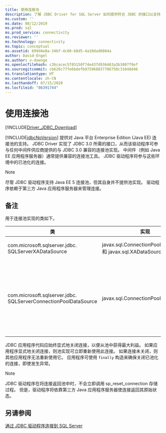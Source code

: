 ```yaml
---
title: 使用连接池
description: 了解 JDBC Driver for SQL Server 如何提供符合 JDBC 的接口以支持 Java 中的连接池。
ms.custom: ''
ms.date: 08/12/2019
ms.prod: sql
ms.prod_service: connectivity
ms.reviewer: ''
ms.technology: connectivity
ms.topic: conceptual
ms.assetid: 699d4e8a-34bf-4c60-b0d5-4a10dad6084a
author: David-Engel
ms.author: v-daenge
ms.openlocfilehash: c3bcacec5f85150f7de437d936463a3b3807f9ef
ms.sourcegitcommit: cb620c77fe6bdefb975968837706750c31048d46
ms.translationtype: HT
ms.contentlocale: zh-CN
ms.lasthandoff: 07/15/2020
ms.locfileid: "86391744"
---
```

# <a name="using-connection-pooling"></a>使用连接池

[!INCLUDE[Driver_JDBC_Download](../../includes/driver_jdbc_download.md)]

[!INCLUDE[jdbcNoVersion](../../includes/jdbcnoversion_md.md)] 提供对 Java 平台 Enterprise Edition (Java EE) 连接池的支持。 JDBC Driver 实现了 JDBC 3.0 所需的接口，从而该驱动程序可参与任何中间件供应商提供的与 JDBC 3.0 兼容的连接池实现。 中间件（例如 Java EE 应用程序服务器）通常提供兼容的连接池工具。 JDBC 驱动程序将参与这些环境中的已池化的连接。  
  
> [!NOTE]  
> 尽管 JDBC 驱动程序支持 Java EE 5 连接池，但其自身并不提供池实现。 驱动程序依赖于第三方 Java 应用程序服务器来管理连接。  
  
## <a name="remarks"></a>备注

用于连接池实现的类如下。  
  
| 类                                                           | 实现                                                    | 说明                                                                                                                                                                                                                                                                                                                                                                                                                                                                                                                                                                                                                                                       |
| --------------------------------------------------------------- | ------------------------------------------------------------- | ----------------------------------------------------------------------------------------------------------------------------------------------------------------------------------------------------------------------------------------------------------------------------------------------------------------------------------------------------------------------------------------------------------------------------------------------------------------------------------------------------------------------------------------------------------------------------------------------------------------------------------------------------------------- |
| com.microsoft.sqlserver.jdbc. SQLServerXADataSource             | javax.sql.ConnectionPoolDataSource 和 javax.sql.XADataSource | 建议对所有 Java EE 服务器需求都使用 [SQLServerXADataSource](../../connect/jdbc/reference/sqlserverxadatasource-class.md) 类，因为它实现了所有的 JDBC 3.0 池和 XA 接口。                                                                                                                                                                                                                                                                                                                                                                                                                                     |
| com.microsoft.sqlserver.jdbc. SQLServerConnectionPoolDataSource | javax.sql.ConnectionPoolDataSource                            | 该类是一个连接工厂，它使得 Java EE 应用程序服务器可使用物理连接来填充它的连接池。 如果 Java EE 供应商的配置需要实现 javax.sql.ConnectionPoolDataSource 的类，则将该类的名称指定为 [SQLServerConnectionPoolDataSource](../../connect/jdbc/reference/sqlserverconnectionpooldatasource-class.md)。 通常，建议改用 [SQLServerXADataSource](../../connect/jdbc/reference/sqlserverxadatasource-class.md) 类，因为它同时实现了池和 XA 接口，并且已在更多的 Java EE 服务器配置中经过了验证。 |
  
 JDBC 应用程序代码应始终显式地关闭连接，以便从池中获得最大利益。 如果应用程序显式地关闭连接，则池实现可立即重新使用此连接。 如果连接未关闭，则其他应用程序无法重新使用它。 应用程序可使用 `finally` 构造来确保关闭已池化的连接，即使发生异常。  
  
> [!NOTE]  
> JDBC 驱动程序在将连接返回池中时，不会立即调用 sp_reset_connection 存储过程。 但是，驱动程序将依靠第三方 Java 应用程序服务器使连接返回其原始状态。  
  
## <a name="see-also"></a>另请参阅

[通过 JDBC 驱动程序连接到 SQL Server](../../connect/jdbc/connecting-to-sql-server-with-the-jdbc-driver.md)  
